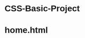 # CSS-Basic-Project
# home.html
<!DOCTYPE html>
<html lang="en">
<head>
    <meta charset="UTF-8">
    <meta name="viewport" content="width=device-width, initial-scale=1.0">
    <title>LearnCraze - Education That Fits Your Lifestyle</title>
    <style type="text/css">
        * {
            margin: 0;
            padding: 0;
            font-family: Arial, Helvetica, sans-serif;
        }
        .banner {
            width: 100%;
            height: 95vh;
            background-image: linear-gradient(
                rgba(0, 0, 0, 0.75),
                rgba(0, 0, 0, 0.75)
            ),
            url('/static/background.jpg');
            background-size: cover;
            background-position: center;
            color: #fff; 
        }
        .navbar {
            width: 85%;
            margin: auto;
            padding: 35px 0;
            display: flex;
            align-items: center;
            justify-content: space-between;
        }
        .logo {
            color: #fe0606;
            font-size: 40px;
            font-weight: 700;
            letter-spacing: 3px;
        }
        span {
            color: white;
        }
        form {
            width: 300px;
            height: 40px;
            display: flex;
            background: rgb(75, 75, 75);
            padding: 1px 1px;
            font-size: 15px;
            border-radius: 10px;
            backdrop-filter: blur(4px) saturate(180%);
        }
        form input {
            background: transparent;
            flex: 1;
            border: 0;
            outline: none;
            padding: 12px 20px;
            font-size: 15px;
            color: white;
        }
        ::placeholder {
            color: white;
        }
        form button {
            border: 0;
            outline: none;
            padding: 5px 20px;
            color: white;
            border-radius: 10px;
            background: #ff48f6;
            cursor: pointer;
        }
        #search.hover {
            border: 1px;
            padding: 10px;

            transition: 0.5s;
            cursor: pointer;
            border-radius: 30px;
            background: rgb(245, 91, 212);
            color: #15035e;
            box-shadow: 0 0 20px rgb(245, 72, 219);
        }
        .navbar li {
            list-style: none;
            display: inline-block;
            margin: 0 20px;
            position: relative;
        }
        .navbar li a {
            text-decoration: none;
            color: white;
            text-transform: uppercase;
        }
        .navbar li:hover {
            border: 1px;
            padding: 10px;

            transition: 0.5s;
            cursor: pointer;
            border-radius: 30px;
            background: rgb(246, 71, 234);
            color: #081b29;
            box-shadow: 0 0 20px rgb(252, 59, 239);
        }
        .content {
            position: absolute;
            top: 50%;
            left: 50%;
            transform: translate(-50%, -50%);
            text-align: center;
        }
        .text h2 {
            color: #f5f6f5;
            font-weight: 800;
            font-size: 40px; 
            letter-spacing: 3px;
        }
        .text p {
            color: white;
            text-transform: capitalize;
            font-size: 15px;
            margin-bottom: 30px;
            word-spacing: 2px;
            letter-spacing: 1px;
        }
        .login {
            margin: 0px 10px;
            border: 2px solid #f951f6;
            padding: 13px 35px;
            letter-spacing: 1px;
            color: white;
            border-radius: 30px;
            background-color: #60d0f9;
            text-decoration: none;
        }
        .login:hover {
            border: 2px solid #fc5ff4;
            color: #fa52ec;
            background-color: white;
            transition: 0.5s;
            cursor: pointer;
        }
        .signup {
            margin: 0px 10px;
            border: 2px solid #fa55e2;
            padding: 13px 35px;
            letter-spacing: 1px;
            color: white;
            border-radius: 30px;
            background-color: #fc52d7;
            text-decoration: none;
        }
        .signup:hover {
            border: 2px solid #2b07fa;
            color: #f45dfe;
            background-color: white;
            transition: 0.5s;
            cursor: pointer;
        }
        footer {
            border: 1px;
            padding: 10px;

            transition: 0.5s;
            cursor: pointer;
            border-radius: 30px;
            background: rgb(252, 18, 237);
            color: #081b29;
            box-shadow: 0 0 20px rgb(245, 50, 219);
            position: fixed;
            bottom: 0;
            width: 100%;
        }
    </style>
</head>
<body>
<div class="banner">
    <br />
    <div class="navbar">
        <h1 class="logo">T<span>ECH</span>S<span>OCIETY</span></h1>
        <ul>
            <li><a href="{% url 'home' %}">Home</a></li>
          <li><a href="{% url 'products' %}">Products</a></li>
          <li><a href="{% url 'people' %}">People</a></li>
          <li><a href="{% url 'contact' %}"> Contact </a></li>
        </ul>
        <form action="" method="get">
            <input type="text" placeholder="Enter to Search" />
            <button id="search" type="submit">Search</button>
        </form>
    </div>
    <div class="content">
        <div class="text">
            <h2>
                Investing in tomorrow’s technology today is more critical than ever.
            </h2>
            <br />

            <br />
            <div>
                <a href="#" class="login"> Log In </a>
                <a href="#" class="signup"> Sign Up </a>
            </div>
        </div>
    </div>
</div>
<footer>
    <center>Designed and Developed by PRAKASH P (212221040126)</center>
</footer>
</body>
</html>

# output
![css home](https://github.com/PrakashG-2002/CSS-Basic-Project/assets/144507749/b721215b-25f5-4751-b77c-429275fcad89)

# contact.html
<html>
  <head>
    <meta name="viewport" content="width=device-width, initial-scale=1.0" />
    <title>Contact Us Page</title>
    <style type="text/css">
      * {
        margin: 0;
        padding: 0;
        font-family: Arial, Helvetica, sans-serif;
      }
      .banner {
        width: 100%;
        height: 95vh;
        background-image: linear-gradient(
            rgba(0, 0, 0, 0.75),
            rgba(0, 0, 0, 0.75)
          ),
          url('/static/background.jpg');
        background-size: cover;
        background-position: center;
      }
      .navbar {
        width: 85%;
        margin: auto;
        padding: 35px 0;
        display: flex;
        align-items: center;
        justify-content: space-between;
      }
      .bg-contact {
        border: 1px;
        padding: 10px;
        color: white;
        background-color: #73fb64;
        border-radius: 30px;
      }
      .logo {
        color: #fe4a03;
        font-size: 40px;
        font-weight: 700;
        letter-spacing: 3px;
      }
      span {
        color: white;
      }
      .navbar form {
        width: 300px;
        height: 40px;
        display: flex;
        background: rgba(255, 255, 255, 0.2);
        padding: 1px 1px;
        font-size: 15px;
        border-radius: 10px;
        backdrop-filter: blur(4px) saturate(180%);
      }
      .navbar form input {
        background: transparent;
        flex: 1;
        border: 0;
        outline: none;
        padding: 12px 20px;
        font-size: 15px;
        color: white;
      }
      ::placeholder {
        color: white;
      }
      .navbar form button {
        border: 0;
        outline: none;
        padding: 5px 20px;
        color: white;
        border-radius: 10px;
        background: #55f762;
        cursor: pointer;
      }
      .navbar li {
        list-style: none;
        display: inline-block;
        margin: 0 20px;
        position: relative;
      }
      .navbar li a {
        text-decoration: none;
        color: white;
        text-transform: uppercase;
      }
      .navbar li:hover {
        border: 1px;
        padding: 10px;

        transition: 0.5s;
        cursor: pointer;
        border-radius: 30px;
        background: rgb(60, 248, 79);
        color: #081b29;
        box-shadow: 0 0 20px rgb(69, 253, 139);
      }
      .box {
        display: flex;
        column-gap: 40px;
        background: transparent;
        position: relative;
        top: 50px;
      }
      .box-1 {
        height: 400px;
        width: 400px;
        border: 3px solid white;
        border-radius: 20px;
        background: transparent;
        position: relative;
        left: 250px;
      }
      .box-2 {
        height: 400px;
        width: 400px;
        border: 3px solid #d7fc05;
        border-radius: 20px;
        background: transparent;
        position: relative;
        left: 300px;
      }
      .box-1 form {
        display: flex;
        color: white;
        background: transparent;
        padding: 10px;
        font-size: 15px;
        position: relative;
        top: 15px;
      }
      .box-1 form input {
        background: transparent;
        display: flex;
        border: 1px solid white;
        border-radius: 10px;
        padding: 15px 30px;
        font-size: 15px;
        color: white;
        position: relative;
        top: 30px;
      }
      .box-1 form textarea {
        background: transparent;
        color: white;
        padding: 15px 10px;
        position: relative;
        top: 30px;
        left: 20px;
        border: 1px solid white;
        border-radius: 10px;
        width: 300px;
      }
      .box-1 form button {
        border: 0;
        outline: none;
        padding: 10px 20px;
        color: white;
        border-radius: 30px;
        background: #22fe5d;
        cursor: pointer;
        position: relative;
        top: 50px;
      }
      .box-2 h2 {
        color: white;
        position: relative;
        top: 25px;
        left: 50px;
        font-size: 30px;
      }
      .box-2 p {
        color: white;
        position: relative;
        top: 50px;
        padding: 10px 80px;
      }
      .box-2 span {
        color: #44fc51;
        font-size: 20px;
      }
      footer {
        border: 1px;
        padding: 10px;

        transition: 0.5s;
        cursor: pointer;
        border-radius: 30px;
        background: rgb(51, 254, 105);
        color: #081b29;
        box-shadow: 0 0 20px rgb(65, 248, 89);
      }
    </style>
  </head>
  <body>
    <div class="banner">
      <br />
      <div class="navbar">
        <h1 class="logo">T<span>ECH</span>S<span>OCIETY</span></h1>
        <ul>
          <li><a href="{% url 'home' %}">Home</a></li>
          <li><a href="{% url 'products' %}">Products</a></li>
          <li><a href="{% url 'people' %}">People</a></li>
          <li><a href="{% url 'contact' %}" class="bg-contact"> Contact </a></li>
        </ul>
        <form action="" method="get">
          <input type="text" placeholder="Enter to Search" />
          <button type="submit">Search</button>
        </form>
      </div>
      <div class="box">
        <div class="box-1">
          <form>
            <center>
              <h1>Contact Us</h1>
              <input type="text" placeholder="Your Name" />
              <br />
              <input type="email" placeholder="Your Email" />
              <br />
              <textarea rows="4" cols="40" placeholder="Your Message">
              </textarea>
              <br />
              <button type="submit">Submit</button>
            </center>
          </form>
        </div>
        <div class="box-2">
          <h2>Contact Information</h2>
          <p>
            <span>Address</span> : 489 ashoknagar,87th street,Chennai,India
          </p>
          <p><span>Email</span> : join_techsociety@gmail.com</p>
          <p><span>Follow us On Facebook</span> : https://www.facebook.com/join_techsociety</p>
        </div>
      </div>
    </div>
    <footer>
      <center>Designed and Developed by PRAKASH P (212221040126)</center>
    </footer>
  </body>
</html>

# output
![css contact](https://github.com/PrakashG-2002/CSS-Basic-Project/assets/144507749/ca70b34b-457a-40bd-82c7-bd7b08ccf0b4)

# product.html
<html>
  <head>
    <meta name="viewport" content="width=device-width, initial-scale=1.0" />
    <title>Product Page</title>
    <style type="text/css">
      * {
        margin: 0;
        padding: 0;
        font-family: Arial, Helvetica, sans-serif;
      }
      .banner {
        width: 100%;
        height: 95vh;
        background-image: linear-gradient(
            rgba(0, 0, 0, 0.75),
            rgba(0, 0, 0, 0.75)
          ),
          url('/static/background.jpg');
        background-size: cover;
        background-position: center;
      }
      .navbar {
        width: 85%;
        margin: auto;
        padding: 35px 0;
        display: flex;
        align-items: center;
        justify-content: space-between;
      }
      .bg-product {
        border: 1px;
        padding: 10px;
        color: white;
        background-color: #46fc70;
        border-radius: 30px;
      }
      .logo {
        color: #ff1e05;
        font-size: 40px;
        font-weight: 700;
        letter-spacing: 3px;
      }
      span {
        color: white;
      }
      form {
        width: 300px;
        height: 40px;
        display: flex;
        background: rgba(255, 255, 255, 0.2);
        padding: 1px 1px;
        font-size: 15px;
        border-radius: 10px;
        backdrop-filter: blur(4px) saturate(180%);
      }
      form input {
        background: transparent;
        flex: 1;
        border: 0;
        outline: none;
        padding: 12px 20px;
        font-size: 15px;
        color: white;
      }
      ::placeholder {
        color: white;
      }
      form button {
        border: 0;
        outline: none;
        padding: 5px 20px;
        color: white;
        border-radius: 10px;
        background: #44fd7f;
        cursor: pointer;
      }
      .navbar li {
        list-style: none;
        display: inline-block;
        margin: 0 20px;
        position: relative;
      }
      .navbar li a {
        text-decoration: none;
        color: white;
        text-transform: uppercase;
      }
      .navbar li:hover {
        border: 1px;
        padding: 10px;

        transition: 0.5s;
        cursor: pointer;
        border-radius: 30px;
        background: rgb(55, 251, 85);
        color: #081b29;
        box-shadow: 0 0 20px rgb(39, 251, 103);
      }
      .container {
        background: transparent;
        padding: 10px 5%;
        padding-bottom: 100px;
      }
      .container .box-container {
        display: grid;
        grid-template-columns: repeat(auto-fit, minmax(170px, 1fr));
        gap: 100px;
      }
      .container .box-container .box {
        color: white;
        box-shadow: 0 5px 10px rgba(0, 0, 0, 0.2);
        border-radius: 20px;
        background: transparent;
        border: 1px solid white;
        padding: 30px 20px;
      }
      .container .box-container .box img {
        height: 70px;
        border-radius: 20px;
      }
      .container .box-container .box h3 {
        color: #4bfc6b;
        font-size: large;
        padding: 20px 0;
      }
      .container .box-container .box p {
        color: white;
        font-size: small;
        line-height: 1.5;
      }
      footer {
        border: 1px;
        padding: 10px;

        transition: 0.5s;
        cursor: pointer;
        border-radius: 30px;
        background: rgb(91, 252, 94);
        color: #081b29;
        box-shadow: 0 0 20px rgb(68, 245, 115);
      }
    </style>
  </head>
  <body>
    <div class="banner">
      <br />
      <div class="navbar">
        <h1 class="logo">T<span>ECH</span>S<span>OCIETY</span></h1>
        <ul>
          <li><a href="{% url 'home' %}">Home</a></li>
          <li><a href="{% url 'products' %}"  class="bg-product">Products</a></li>
          <li><a href="{% url 'people' %}">People</a></li>
          <li><a href="{% url 'contact' %}"> Contact </a></li>
        </ul>
        <form action="" method="get">
          <input type="text" placeholder="Enter to Search" />
          <button type="submit">Search</button>
        </form>
      </div>
      <div class="container">
        <div class="box-container">
          <div class="box">
            <h3>Programming Languages</h3>
            <p>
              Front end and back end programming languages such as Java, Python, PHP, CSS, JavaScript. </p>
          </div>
          <div class="box">
            <h3>GATE,CAT Preparation</h3>
            <p>
              Coaching to face competitive exams like GATE,CAT,NEET.</p>
          </div>
          <div class="box">
            <h3>Engineering Mathematics</h3>
            <p>
              Engineering Mathematics subjects such as discrete mathematics,graphs,combinatorics.
            </p>
          </div>
          <div class="box">
            <h3>Computational Algorithms and Data Structures</h3>
            <p>
               Basic algorithms used for computation such as dynamic programming,time and space complexity.           </p>
          </div>
          <div class="box">
            <h3>Aerospace Engineering</h3>
            <p>
              Aerospace engineering is the primary field of engineering concerned with the development of aircraft and spacecraft.            </p>
          </div>
          <div class="box">
            <h3>Biomedical Engineering</h3>
            <p>
              Biomedical engineering (BME) focuses on the advances that improve human health and health care at all levels and is the application of the principles and problem-solving techniques of engineering to biology and medicine.            </p>
          </div>
          <div class="box">
            <h3>Chemical Engineering</h3>
            <p>
              Chemical engineering is a multi-disciplinary branch of engineering that combines natural and experimental sciences  along with life sciences to design, develop, produce, transform, transport, operate and manage the industrial processes that turn raw materials into valuable products.            </p>
          </div>
          <div class="box">
            <h3>Biotechnology</h3>
            <p>
              Biotechnology is technology that utilizes biological systems, living organisms or parts of this to develop or create different products.            </p>
          </div>
          <div class="box">
            <h3>Electronics and Communication Engineering</h3>
            <p>
              Electronics and Communications Engineering (ECE) course is a branch of engineering that covers the study, design, development, and application of electrical circuits, electronics, and communication systems.            </p>
          </div>
          <div class="box">
            <h3>Electrical Engineering</h3>
            <p>
              Electrical engineering is an engineering discipline concerned with the study, design, and application of equipment, devices, and systems which use electricity, electronics, and electromagnetism.            </p>
          </div>
        </div>
      </div>
    </div>
    <footer>
      <center>Designed and Developed by PRAKASH P (212221040126)</center>
    </footer>
  </body>
</html>

# output
![css product](https://github.com/PrakashG-2002/CSS-Basic-Project/assets/144507749/891ca340-97ef-49d7-8d88-27e3a17cff09)

# people.html
<html>
  <head>
    <meta name="viewport" content="width=device-width, initial-scale=1.0" />
    <title>people page</title>
    <style type="text/css">
      * {
        margin: 0;
        padding: 0;
        font-family: Arial, Helvetica, sans-serif;
      }
      .banner {
        width: 100%;
        height: 95vh;
        background-image: linear-gradient(
            rgba(0, 0, 0, 0.75),
            rgba(0, 0, 0, 0.75)
          ),
          url('/static/background.jpg');
        background-size: cover;
        background-position: center;
      }
      .navbar {
        width: 85%;
        margin: auto;
        padding: 35px 0;
        display: flex;
        align-items: center;
        justify-content: space-between;
      }
      .bg-people {
        border: 1px;
        padding: 10px;
        color: white;
        background-color: #00ff2f;
        border-radius: 30px;
      }
      .logo {
        color: #fd3e04;
        font-size: 40px;
        font-weight: 700;
        letter-spacing: 3px;
      }
      span {
        color: white;
      }
      form {
        width: 300px;
        height: 40px;
        display: flex;
        background: rgba(255, 255, 255, 0.2);
        padding: 1px 1px;
        font-size: 15px;
        border-radius: 10px;
        backdrop-filter: blur(4px) saturate(180%);
      }
      form input {
        background: transparent;
        flex: 1;
        border: 0;
        outline: none;
        padding: 12px 20px;
        font-size: 15px;
        color: white;
      }
      ::placeholder {
        color: white;
      }
      form button {
        border: 0;
        outline: none;
        padding: 5px 20px;
        color: white;
        border-radius: 10px;
        background: #3afa87;
        cursor: pointer;
      }
      .navbar li {
        list-style: none;
        display: inline-block;
        margin: 0 20px;
        position: relative;
      }
      .navbar li a {
        text-decoration: none;
        color: white;
        text-transform: uppercase;
      }
      .navbar li:hover {
        border: 1px;
        padding: 10px;

        transition: 0.5s;
        cursor: pointer;
        border-radius: 30px;
        background: rgb(60, 252, 69);
        color: #081b29;
        box-shadow: 0 0 20px rgb(54, 246, 82);
      }
      .image {
        position: relative;
        border: 0;
        top: 150px;

        background: transparent;
      }
      .image table {
        border: 0;
        color: white;
        position: relative;
        left: 200px;
      }
      .image table img {
        height: 140px;
        width: 140px;
        border: 2px solid white;
        padding: 5px;
        border-radius: 50%;
      }
      .image table td {
        color: #40fa81;
      }
      footer {
        border: 1px;
        padding: 10px;

        transition: 0.5s;
        cursor: pointer;
        border-radius: 30px;
        background: rgb(62, 248, 62);
        color: #081b29;
        box-shadow: 0 0 20px rgb(56, 249, 94);
      }
    </style>
  </head>
  <body>
    <div class="banner">
      <br />
      <div class="navbar">
        <h1 class="logo">T<span>ECH</span>S<span>OCIETY</span></h1>
        <ul>
          <li><a href="{% url 'home' %}">Home</a></li>
          <li><a href="{% url 'products' %}">Products</a></li>
          <li><a href="{% url 'people' %}"  class="bg-people">People</a></li>
          <li><a href="{% url 'contact' %}"> Contact </a></li>
        </ul>
        <form action="" method="get">
          <input type="text" placeholder="Enter to Search" />
          <button type="submit">Search</button>
        </form>
      </div>
      <div class="image">
        <table cellspacing="20">
          <tr align="center">
            <td><img src="dhoni.jpg" /></td>
            <td><img src="Rohit.jpg" /></td>
            <td><img src="Kohli.jpg" /></td>
            <td><img src="jaddu.jpg" /></td>
            <td><img src="mithali.avif" /></td>
            <td><img src="ravi.jpg" /></td>
          </tr>
          <tr align="center">
            <th>Mahindra Singh Dhoni</th>
            <th>Rohit Sharma</th>
            <th>Virat Kohli</th>
            <th>Ravindra Jadeja</th>
            <th>Mithali Raj</th>
            <th>Ravi Shastri</th>
          </tr>
          <tr align="center">
            <td>Director</td>
            <td>Assistant Director</td>
            <td>Deputy Director</td>
            <td>Counselor</td>
            <td>Marketing Head</td>
            <td>Finance Head</td>
          </tr>
        </table>
      </div>
    </div>
    <footer>
      <center>Designed and Developed by PRAKASH P (212221040126)</center>
    </footer>
  </body>
</html>

# output
![css people](https://github.com/PrakashG-2002/CSS-Basic-Project/assets/144507749/a85aacbf-3841-4209-9eca-d84a4c9bd2f4)



